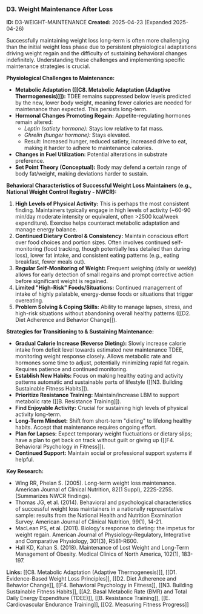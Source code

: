 ### D3. Weight Maintenance After Loss
**ID:** D3-WEIGHT-MAINTENANCE
**Created:** 2025-04-23 (Expanded 2025-04-26)

Successfully maintaining weight loss long-term is often more challenging than the initial weight loss phase due to persistent physiological adaptations driving weight regain and the difficulty of sustaining behavioral changes indefinitely. Understanding these challenges and implementing specific maintenance strategies is crucial.

**Physiological Challenges to Maintenance:**
- **Metabolic Adaptation ([[C8. Metabolic Adaptation (Adaptive Thermogenesis)]]):** TDEE remains suppressed below levels predicted by the new, lower body weight, meaning fewer calories are needed for maintenance than expected. This persists long-term.
- **Hormonal Changes Promoting Regain:** Appetite-regulating hormones remain altered:
    - *Leptin (satiety hormone):* Stays low relative to fat mass.
    - *Ghrelin (hunger hormone):* Stays elevated.
    - Result: Increased hunger, reduced satiety, increased drive to eat, making it harder to adhere to maintenance calories.
- **Changes in Fuel Utilization:** Potential alterations in substrate preference.
- **Set Point Theory (Conceptual):** Body may defend a certain range of body fat/weight, making deviations harder to sustain.

**Behavioral Characteristics of Successful Weight Loss Maintainers (e.g., National Weight Control Registry - NWCR):**
1.  **High Levels of Physical Activity:** This is perhaps the most consistent finding. Maintainers typically engage in high levels of activity (~60-90 min/day moderate intensity or equivalent, often >2500 kcal/week expenditure). Exercise helps counteract metabolic adaptation and manage energy balance.
2.  **Continued Dietary Control & Consistency:** Maintain conscious effort over food choices and portion sizes. Often involves continued self-monitoring (food tracking, though potentially less detailed than during loss), lower fat intake, and consistent eating patterns (e.g., eating breakfast, fewer meals out).
3.  **Regular Self-Monitoring of Weight:** Frequent weighing (daily or weekly) allows for early detection of small regains and prompt corrective action before significant weight is regained.
4.  **Limited "High-Risk" Foods/Situations:** Continued management of intake of highly palatable, energy-dense foods or situations that trigger overeating.
5.  **Problem Solving & Coping Skills:** Ability to manage lapses, stress, and high-risk situations without abandoning overall healthy patterns ([[D2. Diet Adherence and Behavior Change]]).

**Strategies for Transitioning to & Sustaining Maintenance:**
- **Gradual Calorie Increase (Reverse Dieting):** Slowly increase calorie intake from deficit level towards estimated new maintenance TDEE, monitoring weight response closely. Allows metabolic rate and hormones some time to adjust, potentially minimizing rapid fat regain. Requires patience and continued monitoring.
- **Establish New Habits:** Focus on making healthy eating and activity patterns automatic and sustainable parts of lifestyle ([[N3. Building Sustainable Fitness Habits]]).
- **Prioritize Resistance Training:** Maintain/increase LBM to support metabolic rate ([[B. Resistance Training]]).
- **Find Enjoyable Activity:** Crucial for sustaining high levels of physical activity long-term.
- **Long-Term Mindset:** Shift from short-term "dieting" to lifelong healthy habits. Accept that maintenance requires ongoing effort.
- **Plan for Lapses:** Expect temporary weight fluctuations or dietary slips; have a plan to get back on track without guilt or giving up ([[F4. Behavioral Psychology in Fitness]]).
- **Continued Support:** Maintain social or professional support systems if helpful.

**Key Research:**
- Wing RR, Phelan S. (2005). Long-term weight loss maintenance. American Journal of Clinical Nutrition, 82(1 Suppl), 222S-225S. (Summarizes NWCR findings).
- Thomas JG, et al. (2014). Behavioral and psychological characteristics of successful weight loss maintainers in a nationally representative sample: results from the National Health and Nutrition Examination Survey. American Journal of Clinical Nutrition, 99(1), 14-21.
- MacLean PS, et al. (2011). Biology's response to dieting: the impetus for weight regain. American Journal of Physiology-Regulatory, Integrative and Comparative Physiology, 301(3), R581-R600.
- Hall KD, Kahan S. (2018). Maintenance of Lost Weight and Long-Term Management of Obesity. Medical Clinics of North America, 102(1), 183-197.

**Links:** [[C8. Metabolic Adaptation (Adaptive Thermogenesis)]], [[D1. Evidence-Based Weight Loss Principles]], [[D2. Diet Adherence and Behavior Change]], [[F4. Behavioral Psychology in Fitness]], [[N3. Building Sustainable Fitness Habits]], [[A2. Basal Metabolic Rate (BMR) and Total Daily Energy Expenditure (TDEE)]], [[B. Resistance Training]], [[E. Cardiovascular  Endurance Training]], [[O2. Measuring Fitness Progress]]